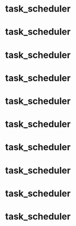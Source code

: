 # task_scheduler
# task_scheduler
# task_scheduler
# task_scheduler
# task_scheduler
# task_scheduler
# task_scheduler
# task_scheduler
# task_scheduler
# task_scheduler
